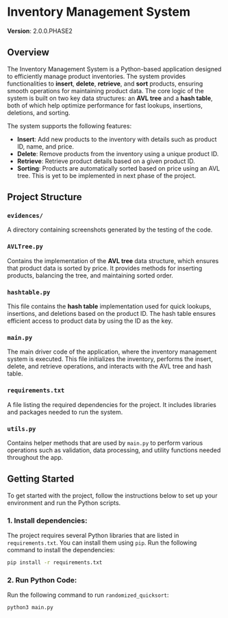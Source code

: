 # Inventory Management System
**Version**: 2.0.0.PHASE2

## Overview
The Inventory Management System is a Python-based application designed to efficiently manage product inventories. The system provides functionalities to **insert**, **delete**, **retrieve**, and **sort** products, ensuring smooth operations for maintaining product data. The core logic of the system is built on two key data structures: an **AVL tree** and a **hash table**, both of which help optimize performance for fast lookups, insertions, deletions, and sorting.

The system supports the following features:
- **Insert**: Add new products to the inventory with details such as product ID, name, and price.
- **Delete**: Remove products from the inventory using a unique product ID.
- **Retrieve**: Retrieve product details based on a given product ID.
- **Sorting**: Products are automatically sorted based on price using an AVL tree. This is yet to be implemented in next phase of the project. 

## Project Structure

### `evidences/`
 A directory containing screenshots generated by the testing of the code. 


### `AVLTree.py`
Contains the implementation of the **AVL tree** data structure, which ensures that product data is sorted by price. It provides methods for inserting products, balancing the tree, and maintaining sorted order.

### `hashtable.py`
This file contains the **hash table** implementation used for quick lookups, insertions, and deletions based on the product ID. The hash table ensures efficient access to product data by using the ID as the key.

### `main.py`
The main driver code of the application, where the inventory management system is executed. This file initializes the inventory, performs the insert, delete, and retrieve operations, and interacts with the AVL tree and hash table.

### `requirements.txt`
A file listing the required dependencies for the project. It includes libraries and packages needed to run the system.

### `utils.py`
Contains helper methods that are used by `main.py` to perform various operations such as validation, data processing, and utility functions needed throughout the app.

## Getting Started

To get started with the project, follow the instructions below to set up your environment and run the Python scripts.

### 1. Install dependencies:
The project requires several Python libraries that are listed in `requirements.txt`. You can install them using `pip`. Run the following command to install the dependencies:
```bash
pip install -r requirements.txt
```

### 2. Run Python Code:
Run the following command to run `randomized_quicksort`:
```bash
python3 main.py
```






